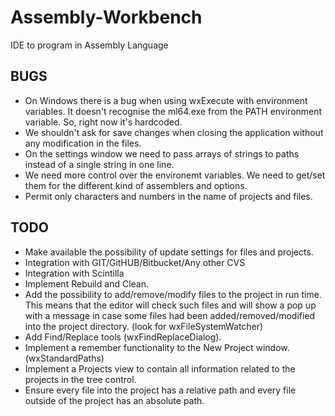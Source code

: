 # Assembly-Workbench
IDE to program in Assembly Language

BUGS
----

* On Windows there is a bug when using wxExecute with environment variables. It doesn't recognise the ml64.exe from the PATH environment variable. So, right now it's hardcoded.
* We shouldn't ask for save changes when closing the application without any modification in the files.
* On the settings window we need to pass arrays of strings to paths instead of a single string in one line.
* We need more control over the environemt variables. We need to get/set them for the different kind of assemblers and options.
* Permit only characters and numbers in the name of projects and files.

TODO
----

* Make available the possibility of update settings for files and projects.
* Integration with GIT/GitHUB/Bitbucket/Any other CVS
* Integration with Scintilla
* Implement Rebuild and Clean.
* Add the possibility to add/remove/modify files to the project in run time. This means that the editor will check such files and will show a pop up with a message in case some files had been added/removed/modified into the project directory. (look for wxFileSystemWatcher)
* Add Find/Replace tools (wxFindReplaceDialog).
* Implement a remember functionality to the New Project window. (wxStandardPaths)
* Implement a Projects view to contain all information related to the projects in the tree control.
* Ensure every file into the project has a relative path and every file outside of the project has an absolute path.